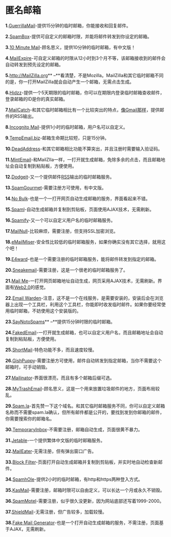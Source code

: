 # 匿名邮箱

**1.**[GuerrillaMail](//link.zhihu.com/?target=http%3A//www.guerrillamail.com/)-提供15分钟的临时邮箱，你能接收和回复邮件。

**2.**[SpamBox](//link.zhihu.com/?target=http%3A//spambox.us/)-提供可自定义的邮箱时限，并能将邮件转发到你设定的邮箱。

**3.**[10 Minute Mail](//link.zhihu.com/?target=http%3A//10minutemail.com/)-顾名思义，提供10分钟的临时邮箱，有中文版！

**4.**[MailExpire](//link.zhihu.com/?target=http%3A//www.mailexpire.com/)-可自定义邮箱的时限从12小时到3个月不等，该邮箱接收到的邮件会自动转发到预先设定的邮箱。

**5.**[http:\/\/MailZilla.org](//link.zhihu.com/?target=http%3A//www.mailzilla.org/)** –**看清楚，不是Mozilla。MailZilla和其它临时邮箱不同的是，你一打开MailZilla就会自动产生一个邮箱，无需点击生成。

**6.**[Hidzz](//link.zhihu.com/?target=http%3A//hidzz.com/)-提供一个5天期限的临时邮箱，你可以在期限内登录临时邮箱查收邮件，登录邮箱的ID是你的真实邮箱。

**7.**[MailCatch](//link.zhihu.com/?target=http%3A//mailcatch.com/en/)-和其它临时邮箱相比有一个比较突出的特点，[像Gmail那样](//link.zhihu.com/?target=http%3A//www.kenengba.com/post/408.html)，提供邮件的RSS输出。

**8.**[Incognito Mail](//link.zhihu.com/?target=http%3A//www.incognitomail.com/)-提供1小时的临时邮箱，用户名可以自定义。

**9.**[TempEmail.biz](//link.zhihu.com/?target=http%3A//www.tempemail.biz/)-邮箱生命期比较短，只是15分钟。

**10.**[DeadAddress](//link.zhihu.com/?target=http%3A//www.deadaddress.com/)-和其它邮箱相比功能不算突出，并且注册时需要输入验证码。

**11.**[MintEmail](//link.zhihu.com/?target=http%3A//www.mintemail.com/)-和MailZIla一样，一打开就生成邮箱，免除多余的点击，而且邮箱地址会自动复制到粘贴板，方便使用。

**12.**[Dodgeit](//link.zhihu.com/?target=http%3A//dodgeit.com/)-又一个提供邮件[RSS](//link.zhihu.com/?target=http%3A//www.kenengba.com/index.php%3Ftag%3Drss)输出的临时邮箱服务。

**13.**[SpamGourmet](//link.zhihu.com/?target=http%3A//www.spamgourmet.com/)-需要注册方可使用，有中文版。

**14.**[No Bulk](//link.zhihu.com/?target=http%3A//www.nobulk.com/)-也是一个一打开网页自动生成邮箱的服务，界面看起来不错。

**15.**[Spaml](//link.zhihu.com/?target=http%3A//www.spaml.com/)-自动生成邮箱并复制到剪贴板，页面使用AJAX技术，无需刷新。

**16.**[Spamify](//link.zhihu.com/?target=http%3A//www.spamify.com/)-又一个可以自定义用户名的临时邮箱服务。

**17.**[MailNull](//link.zhihu.com/?target=http%3A//mailnull.com/)-比较麻烦，需要注册，但支持SSL加密浏览。

**18.**[eMailMiser](//link.zhihu.com/?target=http%3A//www.emailmiser.com/)-安全性比较低的临时邮箱服务，如果你确实没有其它选择，就用这个吧！

**19.**[E4ward](//link.zhihu.com/?target=http%3A//www.e4ward.com/)-也是一个需要注册的临时邮箱服务，能将邮件转发到指定的邮箱。

**20.**[Sneakemail](//link.zhihu.com/?target=http%3A//sneakemail.com/)-需要注册，这是一个很老的临时邮箱服务了。

**21.**[Mail Me](//link.zhihu.com/?target=http%3A//www.mailme.lv/)-一打开网页邮箱地址自动生成，网页采用AJAX技术，无需刷新。界面有[Web2.0](//link.zhihu.com/?target=http%3A//www.kenengba.com/post/382.html)的感觉。

**22.**[Email Warden](//link.zhihu.com/?target=http%3A//www.emailwarden.com/)-注意，这不是一个在线服务，是需要安装的，安装后会在浏览器上出现一个工具栏，利用这个工具栏，你能即时收发临时邮件。如果你要经常使用临时邮箱，不妨使用这个安装版的。

**23.**[SayNotoSpams](//link.zhihu.com/?target=http%3A//www.saynotospams.com/)** –**提供15分钟时限的临时邮箱。

**24.**[FakedEmail](//link.zhihu.com/?target=http%3A//www.fakedemail.com/)-一打开就生成邮箱，也可以自定义用户名，而且邮箱地址会自动复制到粘贴板，方便使用。

**25.**[ShortMail](//link.zhihu.com/?target=http%3A//www.shortmail.net/)-特色功能不多，而且速度较慢。

**26.**[GishPuppy](//link.zhihu.com/?target=http%3A//www.gishpuppy.com/)-需要注册方可使用，邮件自动转发到指定邮箱，当你不需要这个邮箱时，可手动销毁。

**27.**[Mailinator](//link.zhihu.com/?target=http%3A//www.mailinator.com/)-界面很漂亮，而且有多个邮箱后缀可选。

**28.**[MyTrashEmail](//link.zhihu.com/?target=http%3A//www.mytrashmail.com/)-顾名思义，这是一个用来放置垃圾邮件的地方，页面布局较乱。

**29.**[Spam.la](//link.zhihu.com/?target=http%3A//spam.la/)-首先赞一下这个域名。和其它临时邮箱服务不同，你可以自定义邮箱名称而不需要spam.la确认，但所有邮件都是公开的，要找到发到你邮箱的邮件，你需要搜索你的邮箱名。

**30.**[TemporaryInbox](//link.zhihu.com/?target=http%3A//www.temporaryinbox.com/)-不需要注册，邮箱自动生成，页面很黄不暴力。

**31.**[Jetable](//link.zhihu.com/?target=http%3A//www.jetable.org/zh/index)-一个提供繁体中文版的临时邮箱服务。

**32.**[MailEater](//link.zhihu.com/?target=http%3A//www.maileater.com/)-无需注册，但有弹出窗口广告。

**33.**[Block Filter](//link.zhihu.com/?target=http%3A//www.blockfilter.com/)-页面打开自动生成邮箱并复制到剪贴板，并实时地自动检查新邮件。

**34.**[SpamhOle](//link.zhihu.com/?target=http%3A//www.spamhole.com/)-提供2小时的临时邮箱，有http和https两种登入方式。

**35.**[KasMail](//link.zhihu.com/?target=http%3A//www.kasmail.com/)-需要注册，邮箱时限可以自由定义，可以长达一个月或永久不销毁。

**36.**[SpamMotel](//link.zhihu.com/?target=http%3A//www.spammotel.com/)-需要注册，似乎很久没更新，因为网站底部还写着1999-2000。

**37.**[ShieldMail](//link.zhihu.com/?target=http%3A//www.shieldemail.com/)-无需注册，但广告较多，加载较慢。

**38.**[Fake Mail Generator](//link.zhihu.com/?target=http%3A//www.fakemailgenerator.com/)-也是一个打开自动生成邮箱的服务，不需注册，页面基于AJAX，无需刷新。


